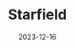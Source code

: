 ---
title: Starfield
tags:
  - platform_xbox-series-x-s
  - genre_rpg
  - genre_shooter
physical: true
digital: false
guide: false
pending: false
date: 2023-12-16
---